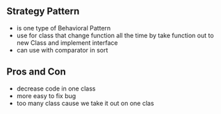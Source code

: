 Strategy Pattern
---
- is one type of Behavioral Pattern
- use for class that change function all the time by take function out to new Class and implement interface
- can use with comparator in sort 

Pros and Con
---
- decrease code in one class 
- more easy to fix bug
- too many class cause we take it out on one clas